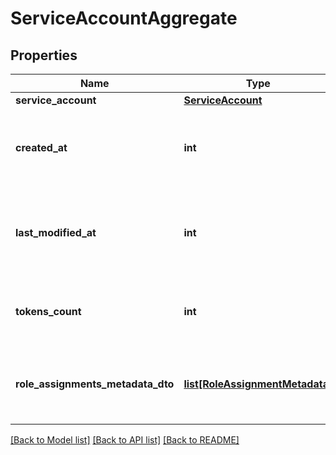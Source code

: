 # ServiceAccountAggregate

## Properties
Name | Type | Description | Notes
------------ | ------------- | ------------- | -------------
**service_account** | [**ServiceAccount**](ServiceAccount.md) |  | 
**created_at** | **int** | This is the time at which Service Account was created. | 
**last_modified_at** | **int** | This is the time at which Service Account was last modified. | 
**tokens_count** | **int** | This is the total number of tokens in a Service Account. | [optional] 
**role_assignments_metadata_dto** | [**list[RoleAssignmentMetadata]**](RoleAssignmentMetadata.md) | This is the list of Role Assignments for the Service Account. | [optional] 

[[Back to Model list]](../README.md#documentation-for-models) [[Back to API list]](../README.md#documentation-for-api-endpoints) [[Back to README]](../README.md)

